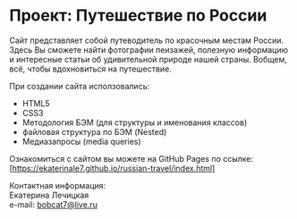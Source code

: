 # Проект: Путешествие по России  
  
Сайт представляет собой путеводитель по красочным местам России.
Здесь Вы сможете найти фотографии пеизажей, полезную информацию и интересные статьи об удивительной природе нашей страны. Вобщем, всё, чтобы вдохновиться на путешествие.  
  
При создании сайта исползовались:  
  
* HTML5
* CSS3
* Методология БЭМ (для структуры и именования классов)
* файловая структура по БЭМ (Nested)
* Медиазапросы (media queries)
  
Ознакомиться с сайтом вы можете на GitHub Pages по ссылке:  
[https://ekaterinale7.github.io/russian-travel/index.html]  
  
Контактная информация:  
Екатeрина Лечицкая  
e-mail: bobcat7@live.ru  
